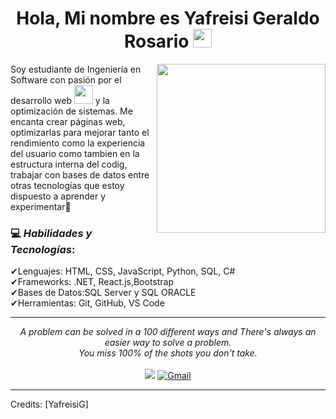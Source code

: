 
<h1 align="center">
 Hola, Mi nombre es Yafreisi Geraldo Rosario 
  <img src="https://media.giphy.com/media/hvRJCLFzcasrR4ia7z/giphy.gif" width="30"></h1>
 <!--<img src="https://komarev.com/ghpvc/?username=I-am-vishalmaurya&label=Profile%20Views&color=0e75b6&style=flat" align='right' alt="vishalmaurya" />-->


<img align="right" src="https://media.giphy.com/media/QvpqTCiEcwtvx6wwJK/giphy.gif" width="270" height="270" frameBorder="0" class="giphy-embed" allowFullScreen></img>



Soy estudiante de Ingeniería en Software con pasión por el desarrollo web <img src="https://github.com/TheDudeThatCode/TheDudeThatCode/blob/master/Assets/Developer.gif" width="30px"> y la optimización de sistemas. Me encanta crear páginas web, optimizarlas para mejorar tanto el rendimiento como la experiencia del usuario como tambien en la estructura interna del codig, trabajar con bases de datos entre otras tecnologías que estoy dispuesto a aprender y experimentar:robot: 

### 💻 *Habilidades y Tecnologías*: <br>
✔Lenguajes: HTML, CSS, JavaScript, Python, SQL, C# <br>
✔Frameworks: .NET, React.js,Bootstrap <br>
✔Bases de Datos:SQL Server y SQL ORACLE <br>
✔Herramientas: Git, GitHub, VS Code <br> 

<hr>
<p align="center">
   <i>A problem can be solved in a 100 different ways and There's always an easier way to solve a problem.</i>
   <br>
   <i>You miss 100% of the shots you don't take.</i>
   <br>
<br>	
<a target="_blank" href="https://www.linkedin.com/in/yafreisi-geraldo-rosario/"><img src="https://img.shields.io/badge/-LinkedIn-0077B5?style=for-the-badge&logo=Linkedin&logoColor=white"></img></a>
<a href="mailto:geraldorosarioyafreisi@gmail.com"><img alt="Gmail" title="Yafreisi_Geraldo_Rosario_Gmail" src="https://img.shields.io/badge/Gmail-D14836?style=for-the-badge&logo=gmail&logoColor=white"></a>
<br>
</p>

-----

Credits: [YafreisiG]

<!--
**YafreisiG/YafreisiG** is a ✨ _special_ ✨ repository because its `README.md` (this file) appears on your GitHub profile.

Here are some ideas to get you started:

- 🔭 I’m currently working on ...
- 🌱 I’m currently learning ...
- 👯 I’m looking to collaborate on ...
- 🤔 I’m looking for help with ...
- 💬 Ask me about ...
- 📫 How to reach me: ...
- 😄 Pronouns: ...
- ⚡ Fun fact: ...
-->
